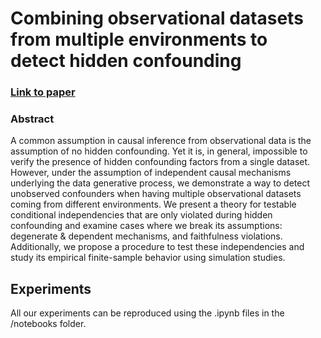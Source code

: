 # Combining observational datasets from multiple environments to detect hidden confounding

### [Link to paper](https://arxiv.org/abs/2205.13935)

### Abstract
A common assumption in causal inference from observational data is the assumption of no hidden confounding. Yet it is, in general, impossible to verify the presence of hidden confounding factors from a single dataset. However, under the assumption of independent causal mechanisms underlying the data generative process, we demonstrate a way to detect unobserved confounders when having multiple observational datasets coming from different environments. We present a theory for testable conditional independencies that are only violated during hidden confounding and examine cases where we break its assumptions: degenerate & dependent mechanisms, and faithfulness violations. Additionally, we propose a procedure to test these independencies and study its empirical finite-sample behavior using simulation studies.

## Experiments

All our experiments can be reproduced using the .ipynb files in the /notebooks folder. 
